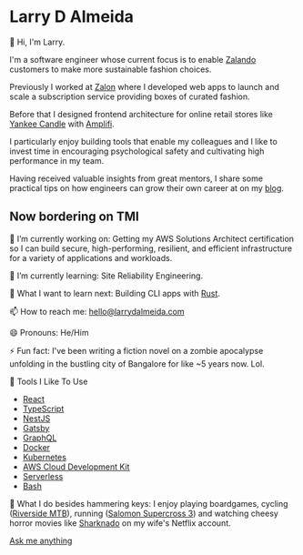 # Larry D Almeida

👋 Hi, I'm Larry. 

I'm a software engineer whose current focus is to enable [Zalando](https://corporate.zalando.com/en/brand-hub/our-sustainability-strategy) customers to make more sustainable fashion choices. 

Previously I worked at [Zalon](https://www.zalon.de/?gclid=CjwKCAiAl-6PBhBCEiwAc2GOVMI5pcrIfvzglW5mspTS80apcRka5jcE4ALwbx4III8pBi5uPRtvAhoCfOQQAvD_BwE) where I developed web apps to launch and scale a subscription service providing boxes of curated fashion. 

Before that I designed frontend architecture for online retail stores like [Yankee Candle](https://www.yankeecandle.com/) with [Amplifi](https://www.goamplifi.com/).

I particularly enjoy building tools that enable my colleagues and I like to invest time in encouraging psychological safety and cultivating high performance in my team.

Having received valuable insights from great mentors, I share some practical tips on how engineers can grow their own career at on my [blog](https://larrydalmeida.com/).

## Now bordering on TMI

🔭 I’m currently working on: Getting my AWS Solutions Architect certification so I can build secure, high-performing, resilient, and efficient infrastructure for a variety of applications and workloads.

🌱 I’m currently learning: Site Reliability Engineering.

🤔 What I want to learn next: Building CLI apps with [Rust](https://www.rust-lang.org/).

📫 How to reach me: hello@larrydalmeida.com

😄 Pronouns: He/Him

⚡ Fun fact: I've been writing a fiction novel on a zombie apocalypse unfolding in the bustling city of Bangalore for like ~5 years now. Lol.

🔧 Tools I Like To Use

- [React](https://reactjs.org/)
- [TypeScript](https://www.typescriptlang.org/)
- [NestJS](https://nestjs.com/)
- [Gatsby](https://www.gatsbyjs.com/)
- [GraphQL](https://graphql.org/)
- [Docker](https://www.docker.com/)
- [Kubernetes](https://kubernetes.io/)
- [AWS Cloud Development Kit](https://aws.amazon.com/cdk/)
- [Serverless](https://www.serverless.com/)
- [Bash](https://devhints.io/bash)

👻 What I do besides hammering keys: I enjoy playing boardgames, cycling ([Riverside MTB](https://contents.mediadecathlon.com/p2027797/k$f1a0156d2da12789ceb449299457c954/sq/trekkingrad-28-zoll-riverside-320-tr-herren.jpg?format=auto&f=969x969&quality=40)), running ([Salomon Supercross 3](https://www.salomon.com/de-de/shop-emea/media/catalog/product/L/4/L41453500_bde6677d2d60b37c2745e1467e621fd8.jpg?dpr=3&fit=cover&orient=1&quality=80&optimize=high&format=pjpg&auto=webp&width=650)) and watching cheesy horror movies like [Sharknado](https://youtu.be/M-pXDoe5a0E) on my wife's Netflix account.

[Ask me anything](https://github.com/larry-dalmeida/ama)
